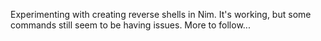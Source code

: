 Experimenting with creating reverse shells in Nim. It's working, but some commands still seem to be having issues. More to follow...
